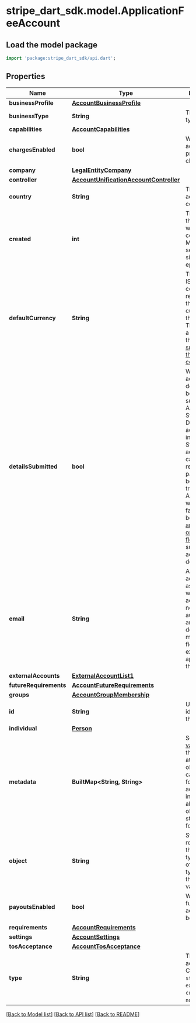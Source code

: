 # stripe_dart_sdk.model.ApplicationFeeAccount

## Load the model package
```dart
import 'package:stripe_dart_sdk/api.dart';
```

## Properties
Name | Type | Description | Notes
------------ | ------------- | ------------- | -------------
**businessProfile** | [**AccountBusinessProfile**](AccountBusinessProfile.md) |  | [optional] 
**businessType** | **String** | The business type. | [optional] 
**capabilities** | [**AccountCapabilities**](AccountCapabilities.md) |  | [optional] 
**chargesEnabled** | **bool** | Whether the account can process charges. | [optional] 
**company** | [**LegalEntityCompany**](LegalEntityCompany.md) |  | [optional] 
**controller** | [**AccountUnificationAccountController**](AccountUnificationAccountController.md) |  | [optional] 
**country** | **String** | The account's country. | [optional] 
**created** | **int** | Time at which the account was connected. Measured in seconds since the Unix epoch. | [optional] 
**defaultCurrency** | **String** | Three-letter ISO currency code representing the default currency for the account. This must be a currency that [Stripe supports in the account's country](https://stripe.com/docs/payouts). | [optional] 
**detailsSubmitted** | **bool** | Whether account details have been submitted. Accounts with Stripe Dashboard access, which includes Standard accounts, cannot receive payouts before this is true. Accounts where this is false should be directed to [an onboarding flow](/connect/onboarding) to finish submitting account details. | [optional] 
**email** | **String** | An email address associated with the account. It's not used for authentication and Stripe doesn't market to this field without explicit approval from the platform. | [optional] 
**externalAccounts** | [**ExternalAccountList1**](ExternalAccountList1.md) |  | [optional] 
**futureRequirements** | [**AccountFutureRequirements**](AccountFutureRequirements.md) |  | [optional] 
**groups** | [**AccountGroupMembership**](AccountGroupMembership.md) |  | [optional] 
**id** | **String** | Unique identifier for the object. | 
**individual** | [**Person**](Person.md) |  | [optional] 
**metadata** | **BuiltMap&lt;String, String&gt;** | Set of [key-value pairs](https://stripe.com/docs/api/metadata) that you can attach to an object. This can be useful for storing additional information about the object in a structured format. | [optional] 
**object** | **String** | String representing the object's type. Objects of the same type share the same value. | 
**payoutsEnabled** | **bool** | Whether the funds in this account can be paid out. | [optional] 
**requirements** | [**AccountRequirements**](AccountRequirements.md) |  | [optional] 
**settings** | [**AccountSettings**](AccountSettings.md) |  | [optional] 
**tosAcceptance** | [**AccountTosAcceptance**](AccountTosAcceptance.md) |  | [optional] 
**type** | **String** | The Stripe account type. Can be `standard`, `express`, `custom`, or `none`. | [optional] 

[[Back to Model list]](../README.md#documentation-for-models) [[Back to API list]](../README.md#documentation-for-api-endpoints) [[Back to README]](../README.md)


